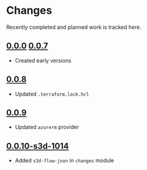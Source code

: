 # Changes
Recently completed and planned work is tracked here.

## [0.0.0](.) [0.0.7](.)
- Created early versions

## [0.0.8](.)
- Updated `.terraform.lock.hcl`

## [0.0.9](.)
- Updated `azurerm` provider

## [0.0.10-s3d-1014](.)
- Added `s3d-flow-json` in `changes` module
